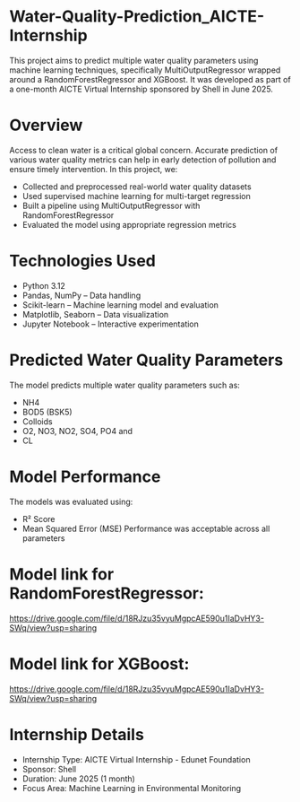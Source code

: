 # Water-Quality-Prediction_AICTE-Internship
This project aims to predict multiple water quality parameters using machine learning techniques, specifically MultiOutputRegressor wrapped around a RandomForestRegressor and XGBoost. It was developed as part of a one-month AICTE Virtual Internship sponsored by Shell in June 2025.

# Overview
Access to clean water is a critical global concern. Accurate prediction of various water quality metrics can help in early detection of pollution and ensure timely intervention.
In this project, we:
- Collected and preprocessed real-world water quality datasets
- Used supervised machine learning for multi-target regression
- Built a pipeline using MultiOutputRegressor with RandomForestRegressor
- Evaluated the model using appropriate regression metrics

# Technologies Used
- Python 3.12
- Pandas, NumPy – Data handling
- Scikit-learn – Machine learning model and evaluation
- Matplotlib, Seaborn – Data visualization
- Jupyter Notebook – Interactive experimentation

# Predicted Water Quality Parameters
The model predicts multiple water quality parameters such as:
- NH4
- BOD5 (BSK5)
- Colloids
- O2, NO3, NO2, SO4, PO4 and
- CL

# Model Performance
The models was evaluated using:
- R² Score
- Mean Squared Error (MSE)
Performance was acceptable across all parameters

# Model link for RandomForestRegressor:
https://drive.google.com/file/d/18RJzu35vyuMgpcAE590u1IaDvHY3-SWq/view?usp=sharing

# Model link for XGBoost:
https://drive.google.com/file/d/18RJzu35vyuMgpcAE590u1IaDvHY3-SWq/view?usp=sharing

# Internship Details
- Internship Type: AICTE Virtual Internship - Edunet Foundation
- Sponsor: Shell
- Duration: June 2025 (1 month)
- Focus Area: Machine Learning in Environmental Monitoring
